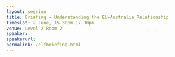```yaml
---
layout: session
title: Briefing - Understanding the EU-Australia Relationship
timeslot: 2 June, 15.30pm-17.30pm
venue: Level 2 Room 2
speaker:
speakerurl: 
permalink: /elfbriefing.html
---
```



